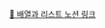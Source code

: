 [🧸 배열과 리스트 노션 링크](https://fine-count-d9c.notion.site/Array-vs-List-9778dce30dc940a5af887ab53415ee15)  